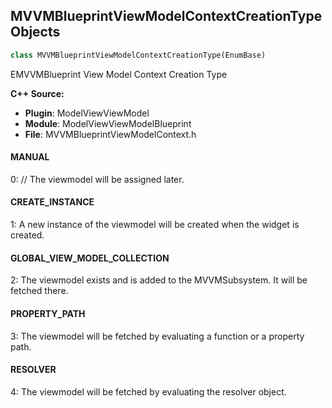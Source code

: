## MVVMBlueprintViewModelContextCreationType Objects

```python
class MVVMBlueprintViewModelContextCreationType(EnumBase)
```

EMVVMBlueprint View Model Context Creation Type

**C++ Source:**

- **Plugin**: ModelViewViewModel
- **Module**: ModelViewViewModelBlueprint
- **File**: MVVMBlueprintViewModelContext.h

<a id="unreal.MVVMBlueprintViewModelContextCreationType.MANUAL"></a>

#### MANUAL

0: // The viewmodel will be assigned later.

<a id="unreal.MVVMBlueprintViewModelContextCreationType.CREATE_INSTANCE"></a>

#### CREATE_INSTANCE

1: A new instance of the viewmodel will be created when the widget is created.

<a id="unreal.MVVMBlueprintViewModelContextCreationType.GLOBAL_VIEW_MODEL_COLLECTION"></a>

#### GLOBAL_VIEW_MODEL_COLLECTION

2: The viewmodel exists and is added to the MVVMSubsystem. It will be fetched there.

<a id="unreal.MVVMBlueprintViewModelContextCreationType.PROPERTY_PATH"></a>

#### PROPERTY_PATH

3: The viewmodel will be fetched by evaluating a function or a property path.

<a id="unreal.MVVMBlueprintViewModelContextCreationType.RESOLVER"></a>

#### RESOLVER

4: The viewmodel will be fetched by evaluating the resolver object.

<a id="unreal.AnimPhysLinearConstraintType"></a>